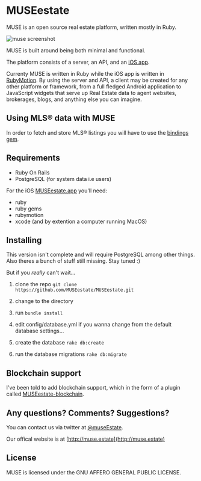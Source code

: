 # MUSEestate

MUSE is an open source real estate platform, written mostly in Ruby.

![muse screenshot](http://addicted.pw/images/muse.jpg)

MUSE is built around being both minimal and functional.

The platform consists of a server, an API, and an [iOS app](https://github.com/MUSEestate/MUSEestate-iOS). 

Currenty MUSE is written in Ruby while the iOS app is written in [RubyMotion](http://www.rubymotion.com). By using the server and API, a client may be created for any other platform or framework, from a full fledged Android application to JavaScript widgets that serve up Real Estate data to agent websites, brokerages, blogs, and anything else you can imagine.

## Using MLS® data with MUSE

In order to fetch and store MLS® listings you will have to use the [bindings gem](https://github.com/AddisonEmacs/MUSEestate-bindings).

## Requirements

- Ruby On Rails
- PostgreSQL (for system data i.e users)

For the iOS [MUSEestate.app](https://github.com/MUSEestate/MUSEestate-iOS) you'll need:

- ruby
- ruby gems
- rubymotion
- xcode (and by extention a computer running MacOS)

## Installing

This version isn't complete and will require PostgreSQL among other things. Also theres a bunch of stuff still missing. Stay tuned :)

But if you *really* can't wait...

1. clone the repo `git clone https://github.com/MUSEestate/MUSEestate.git`

2. change to the directory
3. run `bundle install`
4. edit config/database.yml if you wanna change from the default database settings...
5. create the database `rake db:create`
6. run the database migrations `rake db:migrate`

## Blockchain support

I've been told to add blockchain support, which in the form of a plugin called [MUSEestate-blockchain](https://github.com/AddisonEmacs/MUSEestate-blockchain). 

##  Any questions? Comments? Suggestions?

You can contact us via twitter at [@museEstate](https://twitter.com/MuseEstate).

Our offical website is at [http://muse.estate](http://muse.estate)

## License
MUSE is licensed under the GNU AFFERO GENERAL PUBLIC LICENSE.
